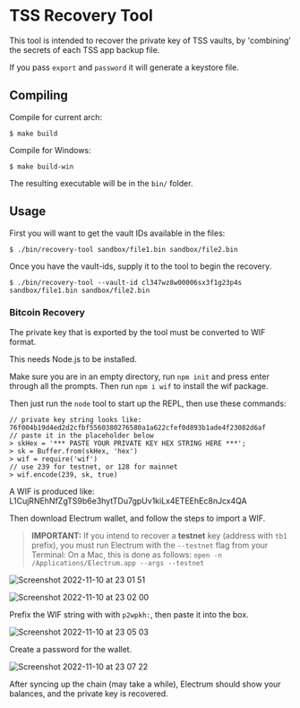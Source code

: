 TSS Recovery Tool
=================

This tool is intended to recover the private key of TSS vaults, by
'combining' the secrets of each TSS app backup file.

If you pass `export` and `password` it will generate a keystore file.

## Compiling

Compile for current arch:
```
$ make build
```

Compile for Windows:
```
$ make build-win
```

The resulting executable will be in the `bin/` folder.

## Usage

First you will want to get the vault IDs available in the files:
```
$ ./bin/recovery-tool sandbox/file1.bin sandbox/file2.bin
```

Once you have the vault-ids, supply it to the tool to begin the recovery.
```
$ ./bin/recovery-tool --vault-id cl347wz8w00006sx3f1g23p4s sandbox/file1.bin sandbox/file2.bin
```

### Bitcoin Recovery

The private key that is exported by the tool must be converted to WIF format.

This needs Node.js to be installed.

Make sure you are in an empty directory, run `npm init` and press enter through all the prompts. Then run `npm i wif` to install the wif package.

Then just run the `node` tool to start up the REPL, then use these commands:

```
// private key string looks like: 76f004b19d4ed2d2cfbf5560380276580a1a622cfef0d893b1ade4f23082d6af
// paste it in the placeholder below
> skHex = '*** PASTE YOUR PRIVATE KEY HEX STRING HERE ***';
> sk = Buffer.from(skHex, 'hex')
> wif = require('wif')
// use 239 for testnet, or 128 for mainnet
> wif.encode(239, sk, true)
```

A WIF is produced like: L1CujRNEhNfZgTS9b6e3hytTDu7gpUv1kiLx4ETEEhEc8nJcx4QA

Then download Electrum wallet, and follow the steps to import a WIF.

> **IMPORTANT:** If you intend to recover a **testnet** key (address with `tb1` prefix), you must run Electrum with the `--testnet` flag from your Terminal:
> On a Mac, this is done as follows:
> `open -n /Applications/Electrum.app --args --testnet`  

![Screenshot 2022-11-10 at 23 01 51](https://user-images.githubusercontent.com/1255926/201128017-98226fa6-4729-4581-b4a8-d612d7f37b81.png)

![Screenshot 2022-11-10 at 23 02 00](https://user-images.githubusercontent.com/1255926/201128076-712df60e-bb51-4274-bc26-3f925035bf45.png)

Prefix the WIF string with with `p2wpkh:`, then paste it into the box.

![Screenshot 2022-11-10 at 23 05 03](https://user-images.githubusercontent.com/1255926/201129826-03da8a86-aa1d-4615-a5d0-c31c49818629.png)

Create a password for the wallet.

![Screenshot 2022-11-10 at 23 07 22](https://user-images.githubusercontent.com/1255926/201131143-97039c52-3bff-4ada-9dfb-f8b176db580d.png)

After syncing up the chain (may take a while), Electrum should show your balances, and the private key is recovered.
